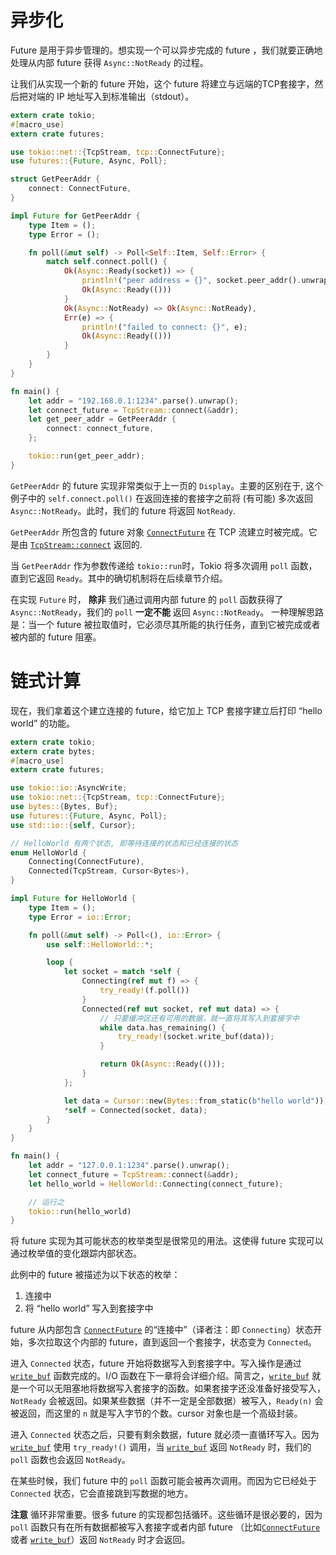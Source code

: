 # 异步化

Future 是用于异步管理的。想实现一个可以异步完成的 future ，我们就要正确地处理从内部 future 获得 `Async::NotReady` 的过程。

让我们从实现一个新的 future 开始，这个 future 将建立与远端的TCP套接字，然后把对端的 IP 地址写入到标准输出（stdout）。

```rust
extern crate tokio;
#[macro_use]
extern crate futures;

use tokio::net::{TcpStream, tcp::ConnectFuture};
use futures::{Future, Async, Poll};

struct GetPeerAddr {
    connect: ConnectFuture,
}

impl Future for GetPeerAddr {
    type Item = ();
    type Error = ();

    fn poll(&mut self) -> Poll<Self::Item, Self::Error> {
        match self.connect.poll() {
            Ok(Async::Ready(socket)) => {
                println!("peer address = {}", socket.peer_addr().unwrap());
                Ok(Async::Ready(()))
            }
            Ok(Async::NotReady) => Ok(Async::NotReady),
            Err(e) => {
                println!("failed to connect: {}", e);
                Ok(Async::Ready(()))
            }
        }
    }
}

fn main() {
    let addr = "192.168.0.1:1234".parse().unwrap();
    let connect_future = TcpStream::connect(&addr);
    let get_peer_addr = GetPeerAddr {
        connect: connect_future,
    };

    tokio::run(get_peer_addr);
}
```

`GetPeerAddr` 的 future 实现非常类似于上一页的 `Display`。主要的区别在于, 这个例子中的 `self.connect.poll()` 在返回连接的套接字之前将 (有可能) 多次返回 `Async::NotReady`。此时，我们的 future 将返回 `NotReady`.

`GetPeerAddr` 所包含的 future 对象 [`ConnectFuture`] 在 TCP 流建立时被完成。它是由 [`TcpStream::connect`] 返回的.

当 `GetPeerAddr` 作为参数传递给 `tokio::run`时，Tokio 将多次调用 `poll` 函数，直到它返回 `Ready`。其中的确切机制将在后续章节介绍。

在实现 `Future` 时， **除非** 我们通过调用内部 future 的 `poll` 函数获得了 `Async::NotReady`，我们的 `poll` **一定不能** 返回 `Async::NotReady`。
一种理解思路是：当一个 future 被拉取值时，它必须尽其所能的执行任务，直到它被完成或者被内部的 future 阻塞。

# 链式计算

现在，我们拿着这个建立连接的 future，给它加上 TCP 套接字建立后打印 “hello world” 的功能。

```rust
extern crate tokio;
extern crate bytes;
#[macro_use]
extern crate futures;

use tokio::io::AsyncWrite;
use tokio::net::{TcpStream, tcp::ConnectFuture};
use bytes::{Bytes, Buf};
use futures::{Future, Async, Poll};
use std::io::{self, Cursor};

// HelloWorld 有两个状态, 即等待连接的状态和已经连接的状态
enum HelloWorld {
    Connecting(ConnectFuture),
    Connected(TcpStream, Cursor<Bytes>),
}

impl Future for HelloWorld {
    type Item = ();
    type Error = io::Error;

    fn poll(&mut self) -> Poll<(), io::Error> {
        use self::HelloWorld::*;

        loop {
            let socket = match *self {
                Connecting(ref mut f) => {
                    try_ready!(f.poll())
                }
                Connected(ref mut socket, ref mut data) => {
                    // 只要缓冲区还有可用的数据，就一直将其写入到套接字中
                    while data.has_remaining() {
                        try_ready!(socket.write_buf(data));
                    }

                    return Ok(Async::Ready(()));
                }
            };

            let data = Cursor::new(Bytes::from_static(b"hello world"));
            *self = Connected(socket, data);
        }
    }
}

fn main() {
    let addr = "127.0.0.1:1234".parse().unwrap();
    let connect_future = TcpStream::connect(&addr);
    let hello_world = HelloWorld::Connecting(connect_future);

    // 运行之
    tokio::run(hello_world)
}
```

将 future 实现为其可能状态的枚举类型是很常见的用法。这使得 future 实现可以通过枚举值的变化跟踪内部状态。

此例中的 future 被描述为以下状态的枚举：

1. 连接中
2. 将 “hello world” 写入到套接字中

future 从内部包含 [`ConnectFuture`] 的“连接中”（译者注：即 `Connecting`）状态开始，多次拉取这个内部的 future，直到返回一个套接字，状态变为 `Connected`。

进入 `Connected` 状态，future 开始将数据写入到套接字中。写入操作是通过 [`write_buf`] 函数完成的。I/O 函数在下一章将会详细介绍。简言之，[`write_buf`] 就是一个可以无阻塞地将数据写入套接字的函数。如果套接字还没准备好接受写入，`NotReady` 会被返回。如果某些数据（并不一定是全部数据）被写入，`Ready(n)` 会被返回，而这里的 `n` 就是写入字节的个数。cursor 对象也是一个高级封装。

进入 `Connected` 状态之后，只要有剩余数据，future 就必须一直循环写入。因为 [`write_buf`] 使用 `try_ready!()` 调用，当 [`write_buf`] 返回 `NotReady` 时，我们的 `poll` 函数也会返回 `NotReady`。

在某些时候，我们 future 中的 `poll` 函数可能会被再次调用。而因为它已经处于 `Connected` 状态，它会直接跳到写数据的地方。

**注意** 循环非常重要。很多 future 的实现都包括循环。这些循环是很必要的，因为 `poll` 函数只有在所有数据都被写入套接字或者内部 future （比如[`ConnectFuture`] 或者 [`write_buf`]）返回 `NotReady` 时才会返回。

[`ConnectFuture`]: https://docs.rs/tokio/0.1/tokio/net/tcp/struct.ConnectFuture.html
[`write_buf`]: https://docs.rs/tokio/0.1/tokio/io/trait.AsyncWrite.html#method.write_buf
[`TcpStream::connect`]: https://docs.rs/tokio/0.1.12/tokio/net/struct.TcpStream.html#method.connect

